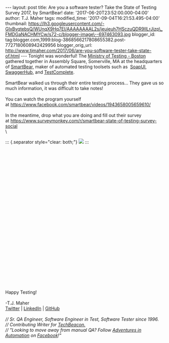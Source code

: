 \-\-- layout: post title: Are you a software tester? Take the State of
Testing Survey 2017, by SmartBear! date:
\'2017-06-20T23:52:00.000-04:00\' author: T.J. Maher tags:
modified\_time: \'2017-09-04T16:21:53.495-04:00\' thumbnail:
https://lh3.googleusercontent.com/-GIxBvqtebsQ/WUnqX9Hq7EI/AAAAAAAAL2s/jeuieuh7HSczuQDR9IlLrJizp\_FMDGaNACHMYCw/s72-c/blogger-image\--697463093.jpg
blogger\_id:
tag:blogger.com,1999:blog-3868566217808655382.post-7727180608942429956
blogger\_orig\_url:
http://www.tjmaher.com/2017/06/are-you-software-tester-take-state-of.html
\-\-- Tonight was wonderful! The [Ministry of Testing -
Boston](https://www.meetup.com/ministry-of-testing-boston/) gathered
together in Assembly Square, Somerville, MA at the headquarters of
[SmartBear,](http://www.smartbear.com/) maker of automated testing
toolsets such as
 [SoapUI](https://smartbear.com/product/ready-api/soapui-ng/overview/),
[SwaggerHub](https://swaggerhub.com/), and
[TestComplete](https://smartbear.com/product/testcomplete/overview/).\
\
SmartBear walked us through their entire testing process\... They gave
us so much information, it was difficult to take notes!\
\
You can watch the program yourself
at <https://www.facebook.com/smartbear/videos/1943658005659610/>\
\
In the meantime, drop what you are doing and fill out their survey
at <https://www.surveymonkey.com/r/smartbear-state-of-testing-survey-social>\
\

::: {.separator style="clear: both;"}
[![](https://lh3.googleusercontent.com/-GIxBvqtebsQ/WUnqX9Hq7EI/AAAAAAAAL2s/jeuieuh7HSczuQDR9IlLrJizp_FMDGaNACHMYCw/s640/blogger-image--697463093.jpg)](https://lh3.googleusercontent.com/-GIxBvqtebsQ/WUnqX9Hq7EI/AAAAAAAAL2s/jeuieuh7HSczuQDR9IlLrJizp_FMDGaNACHMYCw/s640/blogger-image--697463093.jpg)
:::

\
\
\
\
\
\
\
\
\
\
\
\
\
\
\
\
\
\
\
\
\
\
\
\
\
\
Happy Testing!\
\
-T.J. Maher\
[Twitter](https://twitter.com/tjmaher1) \| [LinkedIn](https://www.linkedin.com/in/tjmaher1) \| [GitHub](https://github.com/tjmaher)\
\
*// Sr. QA Engineer, Software Engineer in Test, Software Tester since
1996.\
// Contributing Writer
for [TechBeacon.](http://techbeacon.com/contributors/thomas-maher)\
// \"Looking to move away from manual QA? Follow [Adventures in
Automation](http://www.tjmaher.com/) on
[Facebook](https://www.facebook.com/AdventuresInAutomation/)!\"*
